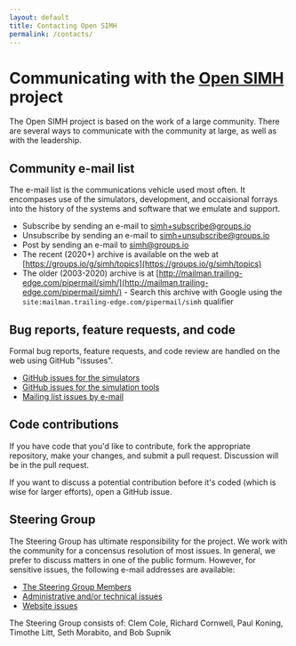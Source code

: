 ```yaml
---
layout: default
title: Contacting Open SIMH
permalink: /contacts/
---
```


# Communicating with the [Open SIMH](/) project
The Open SIMH project is based on the work of a large community.  There are several ways to communicate with the community at large, as well as with the leadership.

## Community e-mail list
The e-mail list is the communications vehicle used most often.  It encompases use of the simulators, development, and occaisional forrays into the history of the systems and software that we emulate and support.
 - Subscribe by sending an e-mail to [simh+subscribe@groups.io](mailto:simh+subscribe@groups.io)
 - Unsubscribe by sending an e-mail to [simh+unsubscribe@groups.io](mailto:simh+unsubscribe@groups.io)
 - Post by sending an e-mail to [simh@groups.io](mailto:simh@groups.io)
 - The recent (2020+) archive is available on the web at [https://groups.io/g/simh/topics](https://groups.io/g/simh/topics)
 - The older (2003-2020) archive is at [http://mailman.trailing-edge.com/pipermail/simh/](http://mailman.trailing-edge.com/pipermail/simh/)
        - Search this archive with Google using the `site:mailman.trailing-edge.com/pipermail/simh` qualifier

## Bug reports, feature requests, and code
Formal bug reports, feature requests, and code review are handled on the web using GitHub "issuses".
 - [GitHub issues for the simulators](https://github.com/open-simh/simh/issues)
 - [GitHub issues for the simulation tools](https://github.com/open-simh/simtools/issues)
 - [Mailing list issues by e-mail](mailto:simh+owner@groups.io)

## Code contributions
If you have code that you'd like to contribute, fork the appropriate repository, make your changes, and submit a pull request.  Discussion will be in the pull request.

If you want to discuss a potential contribution before it's coded (which is wise for larger efforts), open a GitHub issue.

## Steering Group
The Steering Group has ultimate responsibility for the project.  We work with the community for a concensus resolution of most issues.  In general, we prefer to discuss matters in one of the public formum.  However, for sensitive issues, the following e-mail addresses are available:
 - [The Steering Group Members](mailto:sg@opensimh.org)
 - [Administrative and/or technical issues](mailto:admin@opensimh.org)
 - [Website issues](mailto:webmaster@openssh.org)

The Steering Group consists of: Clem Cole, Richard Cornwell, Paul Koning, Timothe Litt, Seth Morabito, and Bob Supnik
